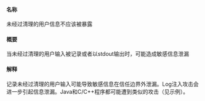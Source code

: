 #### 名称
未经过清理的用户信息不应该被暴露

#### 概要
当未经过清理的用户输入被记录或者以stdout输出时，可能造成敏感信息泄漏

#### 解释
记录未经过清理的用户输入可能导致敏感信息在信任边界外泄漏。Log注入攻击会进一步引起信息泄漏。Java和C/C++程序都可能遭到类似的攻击（见示例）。